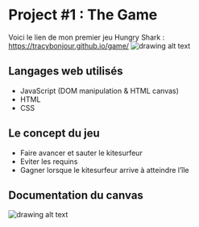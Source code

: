 # Project #1 : The Game

Voici le lien de mon premier jeu Hungry Shark : https://tracybonjour.github.io/game/
![drawing alt text](https://docs.google.com/drawings/d/19H6Qll-pLK6TGYPlPEJs1LO4TDmjLdIXTx9kYOARrfo/export/png)

## Langages web utilisés

 - JavaScript (DOM manipulation & HTML canvas)
 - HTML
 - CSS

## Le concept du jeu
  
  - Faire avancer et sauter le kitesurfeur 
  - Eviter les requins
  - Gagner lorsque le kitesurfeur arrive à atteindre l’île

## Documentation du canvas

![drawing alt text](https://docs.google.com/drawings/d/1Gwd1nIsVtOHBHZWOoMYqCP0g7XJ5LeGq7dHH0p3OCmc/export/png)

